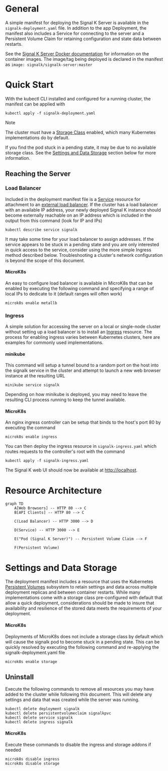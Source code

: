 # General

A simple manifest for deploying the Signal K Server is available in the `signalk-deployment.yaml` file.  In addition to the app Deployment, the manifest also includes a Service for connecting to the server and a Persistent Volume Claim for retaining configuration and state data between restarts.

See the [Signal K Server Docker documentation](https://github.com/SignalK/signalk-server/blob/master/docker/README.md) for information on the container images.  The image/tag being deployed is declared in the manifest as `image: signalk/signalk-server:master`


# Quick Start

With the kubectl CLI installed and configured for a running cluster, the manifest can be applied with

```
kubectl apply -f signalk-deployment.yaml
```

> [!NOTE]  
> The cluster must have a [Storage Class](https://kubernetes.io/docs/concepts/storage/storage-classes/) enabled, which many Kubernetes implementations do by default.
>
> If you find the pod stuck in a pending state, it may be due to no available storage class.  See the [Settings and Data Storage](#settings-and-data-storage) section below for more information.


## Reaching the Server

### Load Balancer

Included in the deployment manifest file is a [Service](https://kubernetes.io/docs/concepts/services-networking/service/) resource for attachment to an [external load balancer](https://kubernetes.io/docs/tasks/access-application-cluster/create-external-load-balancer/).  If the cluster has a load balancer with an available IP address, your newly deployed Signal K instance should become externally reachable on an IP address which is included in the output from this command (look for IP and IPs)

```kubectl describe service signalk```

It may take some time for your load balancer to assign addresses.  If the service appears to be stuck in a pending state and you are only interested in quick access to the service, consider using the more simple Ingress method described below.  Troubleshooting a cluster's network configuration is beyond the scope of this document.

#### MicroK8s

An easy to configure load balancer is available in MicroK8s that can be enabled by executing the following command and specifying a range of local IPs to dedicate to it (default ranges will often work)

```microk8s enable metallb```

### Ingress

A simple solution for accessing the server on a local or single-node cluster without setting up a load balancer is to install an [Ingress](https://kubernetes.io/docs/concepts/services-networking/ingress/) resource.  The process for enabling ingress varies between Kubernetes clusters, here are examples for commonly used implementations.

#### minikube

This command will setup a tunnel bound to a random port on the host into the signalk service in the cluster and attempt to launch a new web browser instance at the resulting URL

```minikube service signalk```

Depending on how minikube is deployed, you may need to leave the resulting CLI process running to keep the tunnel available.

#### MicroK8s

An nginx ingress controller can be setup that binds to the host's port 80 by executing the command

```microk8s enable ingress```

You can then deploy the ingress resource in `signalk-ingress.yaml` which routes requests to the controller's root with the command

```kubectl apply -f signalk-ingress.yaml```

The Signal K web UI should now be available at [http://localhost](http://localhost).


# Resource Architecture

```mermaid
graph TD
    A[Web Browsers] -- HTTP 80 --> C
    B[API Clients] -- HTTP 80 --> C

    C(Load Balancer) -- HTTP 3000 --> D

    D(Service) -- HTTP 3000 --> E

    E("Pod (Signal K Server)") -- Persistent Volume Claim --> F

    F(Persistent Volume)
```


# Settings and Data Storage

The deployment manifest includes a resource that uses the Kubernetes [Persistent Volumes](https://kubernetes.io/docs/concepts/storage/persistent-volumes/) subsystem to retain settings and data across multiple deployment replicas and between container restarts.  While many implementations come with a storage class pre-configured with default that allow a quick deployment, considerations should be made to insure that availability and resilience of the stored data meets the requirements of your deployment.

#### MicroK8s

Deployments of MicroK8s does not include a storage class by default which will cause the signalk pod to become stuck in a pending state.  This can be quickly resolved by executing the following command and re-applying the signalk-deployment.yaml file

```microk8s enable storage```


## Uninstall

Execute the following commands to remove all resources you may have added to the cluster while following this document.  This will delete any settings and data that was created while the server was running.

```
kubectl delete deployment signalk
kubectl delete persistentvolumeclaim signalkpvc
kubectl delete service signalk
kubectl delete ingress signalk
```

#### MicroK8s

Execute these commands to disable the ingress and storage addons if needed

```
microk8s disable ingress
microk8s disable storage
```
